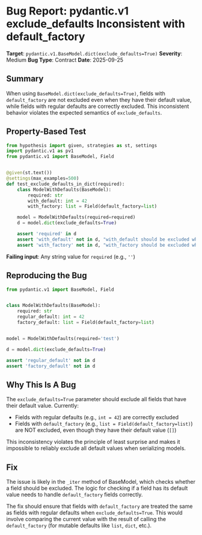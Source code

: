# Bug Report: pydantic.v1 exclude_defaults Inconsistent with default_factory

**Target**: `pydantic.v1.BaseModel.dict(exclude_defaults=True)`
**Severity**: Medium
**Bug Type**: Contract
**Date**: 2025-09-25

## Summary

When using `BaseModel.dict(exclude_defaults=True)`, fields with `default_factory` are not excluded even when they have their default value, while fields with regular defaults are correctly excluded. This inconsistent behavior violates the expected semantics of `exclude_defaults`.

## Property-Based Test

```python
from hypothesis import given, strategies as st, settings
import pydantic.v1 as pv1
from pydantic.v1 import BaseModel, Field


@given(st.text())
@settings(max_examples=500)
def test_exclude_defaults_in_dict(required):
    class ModelWithDefaults(BaseModel):
        required: str
        with_default: int = 42
        with_factory: list = Field(default_factory=list)

    model = ModelWithDefaults(required=required)
    d = model.dict(exclude_defaults=True)

    assert 'required' in d
    assert 'with_default' not in d, "with_default should be excluded when exclude_defaults=True"
    assert 'with_factory' not in d, "with_factory should be excluded when exclude_defaults=True"
```

**Failing input**: Any string value for `required` (e.g., `''`)

## Reproducing the Bug

```python
from pydantic.v1 import BaseModel, Field


class ModelWithDefaults(BaseModel):
    required: str
    regular_default: int = 42
    factory_default: list = Field(default_factory=list)


model = ModelWithDefaults(required='test')

d = model.dict(exclude_defaults=True)

assert 'regular_default' not in d
assert 'factory_default' not in d
```

## Why This Is A Bug

The `exclude_defaults=True` parameter should exclude all fields that have their default value. Currently:
- Fields with regular defaults (e.g., `int = 42`) are correctly excluded
- Fields with `default_factory` (e.g., `list = Field(default_factory=list)`) are NOT excluded, even though they have their default value (`[]`)

This inconsistency violates the principle of least surprise and makes it impossible to reliably exclude all default values when serializing models.

## Fix

The issue is likely in the `_iter` method of BaseModel, which checks whether a field should be excluded. The logic for checking if a field has its default value needs to handle `default_factory` fields correctly.

The fix should ensure that fields with `default_factory` are treated the same as fields with regular defaults when `exclude_defaults=True`. This would involve comparing the current value with the result of calling the `default_factory` (for mutable defaults like `list`, `dict`, etc.).